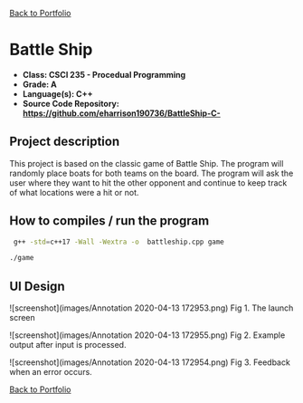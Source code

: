 [Back to Portfolio](./)

Battle Ship
===============

-   **Class: CSCI 235 - Procedual Programming** 
-   **Grade: A**
-   **Language(s): C++**
-   **Source Code Repository: https://github.com/eharrison190736/BattleShip-C-**

## Project description
This project is based on the classic game of Battle Ship. The program will randomly place boats for both teams on the board. The program will ask the user where they want to hit the other opponent and continue to keep track of what locations were a hit or not. 

## How to compiles / run the program

```bash
 g++ -std=c++17 -Wall -Wextra -o  battleship.cpp game

./game
```

## UI Design



![screenshot](images/Annotation 2020-04-13 172953.png)
Fig 1. The launch screen

![screenshot](images/Annotation 2020-04-13 172955.png)
Fig 2. Example output after input is processed.

![screenshot](images/Annotation 2020-04-13 172954.png)
Fig 3. Feedback when an error occurs.



[Back to Portfolio](./)
